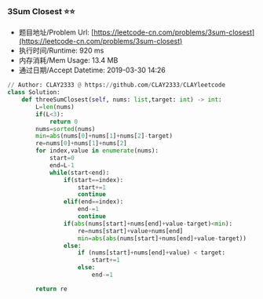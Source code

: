 
### 3Sum Closest :star::star:
- 题目地址/Problem Url: [https://leetcode-cn.com/problems/3sum-closest](https://leetcode-cn.com/problems/3sum-closest)
- 执行时间/Runtime: 920 ms 
- 内存消耗/Mem Usage: 13.4 MB
- 通过日期/Accept Datetime: 2019-03-30 14:26
```python
// Author: CLAY2333 @ https://github.com/CLAY2333/CLAYleetcode
class Solution:
    def threeSumClosest(self, nums: list,target: int) -> int:
        L=len(nums)
        if(L<3):
            return 0
        nums=sorted(nums)
        min=abs(nums[0]+nums[1]+nums[2]-target)
        re=nums[0]+nums[1]+nums[2]
        for index,value in enumerate(nums):
            start=0
            end=L-1
            while(start<end):
                if(start==index):
                    start+=1
                    continue
                elif(end==index):
                    end-=1
                    continue
                if(abs(nums[start]+nums[end]+value-target)<min):
                    re=nums[start]+value+nums[end]
                    min=abs(abs(nums[start]+nums[end]+value-target))
                else:
                    if (nums[start]+nums[end]+value) < target:
                        start+=1
                    else:
                        end-=1

        return re

```

